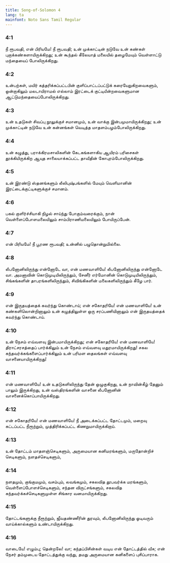 ```yaml
---
title: Song-of-Solomon 4
lang: ta
mainfont: Noto Sans Tamil Regular
---
```


###  4:1

நீ ரூபவதி, என் பிரியமே! நீ ரூபவதி; உன் முக்காட்டின் நடுவே உன் கண்கள் புறாக்கண்களாயிருக்கிறது; உன் கூந்தல் கீலேயாத் மலையில் தழைமேயும் வெள்ளாட்டு மந்தையைப் போலிருக்கிறது.

###  4:2

உன்பற்கள், மயிர் கத்தரிக்கப்பட்டபின் குளிப்பாட்டப்பட்டுக் கரையேறுகிறவைகளும், ஒன்றாகிலும் மலடாயிராமல் எல்லாம் இரட்டைக் குட்டியீன்றவைகளுமான ஆட்டுமந்தையைப்போலிருக்கிறது.

###  4:3

உன் உதடுகள் சிவப்பு நூலுக்குச் சமானமும், உன் வாக்கு இன்பமுமாயிருக்கிறது; உன் முக்காட்டின் நடுவே உன் கன்னங்கள் வெடித்த மாதளம்பழம்போலிருக்கிறது.

###  4:4

உன் கழுத்து, பராக்கிரமசாலிகளின் கேடகங்களாகிய ஆயிரம் பரிசைகள் தூக்கியிருக்கிற ஆயுத சாலையாக்கப்பட்ட தாவீதின் கோபுரம்போலிருக்கிறது.

###  4:5

உன் இரண்டு ஸ்தனங்களும் லீலிபுஷ்பங்களில் மேயும் வெளிமானின் இரட்டைக்குட்டிகளுக்குச் சமானம்.

###  4:6

பகல் குளிர்ச்சியாகி நிழல் சாய்ந்து போகும்வரைக்கும், நான் வெள்ளைப்போளமலையிலும் சாம்பிராணிமலையிலும் போயிருப்பேன்.

###  4:7

என் பிரியமே! நீ பூரண ரூபவதி; உன்னில் பழுதொன்றுமில்லை.

###  4:8

லீபனோனிலிருந்து என்னோடே வா, என் மணவாளியே! லீபனோனிலிருந்து என்னோடே வா. அமனாவின் கொடுமுடியிலிருந்தும், சேனீர் எர்மோனின் கொடுமுடியிலிருந்தும், சிங்கங்களின் தாபரங்களிலிருந்தும், சிவிங்கிகளின் மலைகளிலிருந்தும் கீழே பார்.

###  4:9

என் இருதயத்தைக் கவர்ந்து கொண்டாய்; என் சகோதரியே! என் மணவாளியே! உன் கண்களிலொன்றினாலும் உன் கழுத்திலுள்ள ஒரு சரப்பணியினாலும் என் இருதயத்தைக் கவர்ந்து கொண்டாய்.

###  4:10

உன் நேசம் எவ்வளவு இன்பமாயிருக்கிறது; என் சகோதரியே! என் மணவாளியே! திராட்சரசத்தைப் பார்க்கிலும் உன் நேசம் எவ்வளவு மதுரமாயிருக்கிறது! சகல கந்தவர்க்கங்களைப்பார்க்கிலும் உன் பரிமள தைலங்கள் எவ்வளவு வாசனையாயிருக்கிறது!

###  4:11

என் மணவாளியே! உன் உதடுகளிலிருந்து தேன் ஒழுகுகிறது, உன் நாவின்கீழ் தேனும் பாலும் இருக்கிறது, உன் வஸ்திரங்களின் வாசனை லீபனோனின் வாசனைக்கொப்பாயிருக்கிறது.

###  4:12

என் சகோதரியே! என் மணவாளியே! நீ அடைக்கப்பட்ட தோட்டமும், மறைவு கட்டப்பட்ட நீரூற்றும், முத்திரிக்கப்பட்ட கிணறுமாயிருக்கிறாய்.

###  4:13

உன் தோட்டம் மாதளஞ்செடிகளும், அருமையான கனிமரங்களும், மருதோன்றிச் செடிகளும், நளதச்செடிகளும்,

###  4:14

நளதமும், குங்குமமும், வசம்பும், லவங்கமும், சகலவித தூபவர்க்க மரங்களும், வெள்ளைப்போளச்செடிகளும், சந்தன விருட்சங்களும், சகலவித கந்தவர்க்கச்செடிகளுமுள்ள சிங்கார வனமாயிருக்கிறது.

###  4:15

தோட்டங்களுக்கு நீரூற்றும், ஜீவதண்ணீரின் துரவும், லீபனோனிலிருந்து ஓடிவரும் வாய்க்கால்களும் உண்டாயிருக்கிறது.

###  4:16

வாடையே! எழும்பு; தென்றலே! வா; கந்தப்பிசின்கள் வடிய என் தோட்டத்தில் வீசு; என் நேசர் தம்முடைய தோட்டத்துக்கு வந்து, தமது அருமையான கனிகளைப் புசிப்பாராக.

